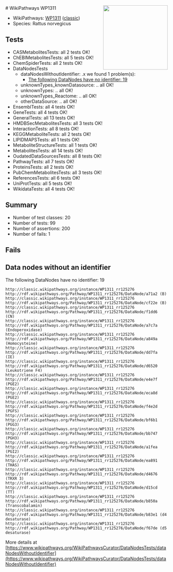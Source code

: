 <img style="float: right; width: 200px" src="https://upload.wikimedia.org/wikipedia/commons/thumb/8/83/Wplogo_with_text_500.png/640px-Wplogo_with_text_500.png" />
# WikiPathways WP1311

* WikiPathways: [WP1311](https://wikipathways.org/pathways/WP1311) ([classic](https://classic.wikipathways.org/instance/WP1311))
* Species: Rattus norvegicus
## Tests
* CASMetabolitesTests: all 2 tests OK!
* ChEBIMetabolitesTests: all 5 tests OK!
* ChemSpiderTests: all 2 tests OK!
* DataNodesTests
    * dataNodesWithoutIdentifier: .x we found 1 problem(s):
        * [The following DataNodes have no identifier: 19](#8792c499)
    * unknownTypes_knownDatasource: .. all OK!
    * unknownTypes: .. all OK!
    * unknownTypes_Reactome: .. all OK!
    * otherDataSource: .. all OK!
* EnsemblTests: all 4 tests OK!
* GeneTests: all 4 tests OK!
* GeneralTests: all 13 tests OK!
* HMDBSecMetabolitesTests: all 3 tests OK!
* InteractionTests: all 8 tests OK!
* KEGGMetaboliteTests: all 2 tests OK!
* LIPIDMAPSTests: all 1 tests OK!
* MetaboliteStructureTests: all 1 tests OK!
* MetabolitesTests: all 14 tests OK!
* OudatedDataSourcesTests: all 8 tests OK!
* PathwayTests: all 7 tests OK!
* ProteinsTests: all 2 tests OK!
* PubChemMetabolitesTests: all 3 tests OK!
* ReferencesTests: all 6 tests OK!
* UniProtTests: all 5 tests OK!
* WikidataTests: all 4 tests OK!


## Summary

* Number of test classes: 20
* Number of tests: 99
* Number of assertions: 200
* Number of fails: 1

## Fails

<a name="8792c499" />

## Data nodes without an identifier

The following DataNodes have no identifier: 19
```
http://classic.wikipathways.org/instance/WP1311_rr125276 http://rdf.wikipathways.org/Pathway/WP1311_rr125276/DataNode/a71a2 (B)
http://classic.wikipathways.org/instance/WP1311_rr125276 http://rdf.wikipathways.org/Pathway/WP1311_rr125276/DataNode/cf22e (B)
http://classic.wikipathways.org/instance/WP1311_rr125276 http://rdf.wikipathways.org/Pathway/WP1311_rr125276/DataNode/f1dd6 (CN)
http://classic.wikipathways.org/instance/WP1311_rr125276 http://rdf.wikipathways.org/Pathway/WP1311_rr125276/DataNode/a7c7a (Endoperoxidase)
http://classic.wikipathways.org/instance/WP1311_rr125276 http://rdf.wikipathways.org/Pathway/WP1311_rr125276/DataNode/a849a (Homocysteine)
http://classic.wikipathways.org/instance/WP1311_rr125276 http://rdf.wikipathways.org/Pathway/WP1311_rr125276/DataNode/dd7fa (IE)
http://classic.wikipathways.org/instance/WP1311_rr125276 http://rdf.wikipathways.org/Pathway/WP1311_rr125276/DataNode/d6520 (Leukotriene F4)
http://classic.wikipathways.org/instance/WP1311_rr125276 http://rdf.wikipathways.org/Pathway/WP1311_rr125276/DataNode/e4e7f (PGE2)
http://classic.wikipathways.org/instance/WP1311_rr125276 http://rdf.wikipathways.org/Pathway/WP1311_rr125276/DataNode/eca8d (PGE2)
http://classic.wikipathways.org/instance/WP1311_rr125276 http://rdf.wikipathways.org/Pathway/WP1311_rr125276/DataNode/f4e2d (PGFS)
http://classic.wikipathways.org/instance/WP1311_rr125276 http://rdf.wikipathways.org/Pathway/WP1311_rr125276/DataNode/bf6b1 (PGG3)
http://classic.wikipathways.org/instance/WP1311_rr125276 http://rdf.wikipathways.org/Pathway/WP1311_rr125276/DataNode/bb747 (PGH3)
http://classic.wikipathways.org/instance/WP1311_rr125276 http://rdf.wikipathways.org/Pathway/WP1311_rr125276/DataNode/a1fea (PGI2)
http://classic.wikipathways.org/instance/WP1311_rr125276 http://rdf.wikipathways.org/Pathway/WP1311_rr125276/DataNode/ea891 (THAS)
http://classic.wikipathways.org/instance/WP1311_rr125276 http://rdf.wikipathways.org/Pathway/WP1311_rr125276/DataNode/d4676 (TRXR 3)
http://classic.wikipathways.org/instance/WP1311_rr125276 http://rdf.wikipathways.org/Pathway/WP1311_rr125276/DataNode/d15cd (TT)
http://classic.wikipathways.org/instance/WP1311_rr125276 http://rdf.wikipathways.org/Pathway/WP1311_rr125276/DataNode/b850a (Transcobalamin)
http://classic.wikipathways.org/instance/WP1311_rr125276 http://rdf.wikipathways.org/Pathway/WP1311_rr125276/DataNode/b83e1 (d4 desaturase)
http://classic.wikipathways.org/instance/WP1311_rr125276 http://rdf.wikipathways.org/Pathway/WP1311_rr125276/DataNode/f67de (d5 desaturase)
```

More details at [https://www.wikipathways.org/WikiPathwaysCurator/DataNodesTests/dataNodesWithoutIdentifier](https://www.wikipathways.org/WikiPathwaysCurator/DataNodesTests/dataNodesWithoutIdentifier)

